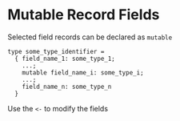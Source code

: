 # Mutable Record Fields

Selected field records can be declared as `mutable`

```
type some_type_identifier =
  { field_name_1: some_type_1;
    ...;
    mutable field_name_i: some_type_i;
    ...;
    field_name_n: some_type_n
  }
```

Use the `<-` to modify the fields
